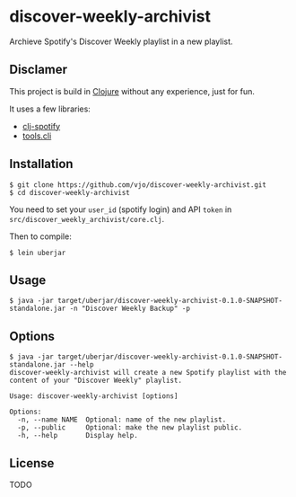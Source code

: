 # discover-weekly-archivist

Archieve Spotify's Discover Weekly playlist in a new playlist.

## Disclamer

This project is build in [Clojure](http://clojure.org) without any experience, just for fun.

It uses a few libraries:
* [clj-spotify](https://github.com/blmstrm/clj-spotify)
* [tools.cli](https://github.com/clojure/tools.cli)

## Installation
```shell
$ git clone https://github.com/vjo/discover-weekly-archivist.git
$ cd discover-weekly-archivist
```

You need to set your `user_id` (spotify login) and API `token` in `src/discover_weekly_archivist/core.clj`.

Then to compile:
```shell
$ lein uberjar
```

## Usage

```shell
$ java -jar target/uberjar/discover-weekly-archivist-0.1.0-SNAPSHOT-standalone.jar -n "Discover Weekly Backup" -p
```

## Options

```shell
$ java -jar target/uberjar/discover-weekly-archivist-0.1.0-SNAPSHOT-standalone.jar --help
discover-weekly-archivist will create a new Spotify playlist with the content of your "Discover Weekly" playlist.

Usage: discover-weekly-archivist [options]

Options:
  -n, --name NAME  Optional: name of the new playlist.
  -p, --public     Optional: make the new playlist public.
  -h, --help       Display help.

```

## License

TODO
